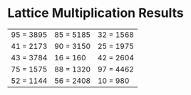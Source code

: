 # Lattice Multiplication Results

|   |   |   |
|---|---|---|
| 95 = 3895 | 85 = 5185 | 32 = 1568 |
| 41 = 2173 | 90 = 3150 | 25 = 1975 |
| 43 = 3784 | 16 = 160 | 42 = 2604 |
| 75 = 1575 | 88 = 1320 | 97 = 4462 |
| 52 = 1144 | 56 = 2408 | 10 = 980 |
